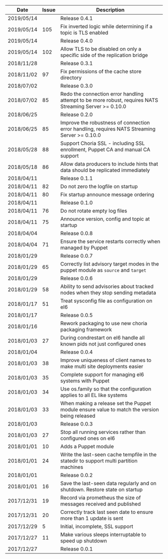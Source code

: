 |Date      |Issue |Description                                                                                              |
|----------|------|---------------------------------------------------------------------------------------------------------|
|2019/05/14|      |Release 0.4.1                                                                                            |
|2019/05/14|105   |Fix inverted logic while determining if a topic is TLS enabled                                           |
|2019/05/14|      |Release 0.4.0                                                                                            |
|2019/05/14|102   |Allow TLS to be disabled on only a specific side of the replication bridge                               |
|2018/11/28|      |Release 0.3.1                                                                                            |
|2018/11/02|97    |Fix permissions of the cache store directory                                                             |
|2018/07/02|      |Release 0.3.0                                                                                            |
|2018/07/02|85    |Redo the connection error handling attempt to be more robust, requires NATS Streaming Server >= 0.10.0   |
|2018/06/25|      |Release 0.2.0                                                                                            |
|2018/06/25|85    |Improve the robustness of connection error handling, requires NATS Streaming Server >= 0.10.0            |
|2018/05/28|88    |Support Choria SSL - including SSL enrollment, Puppet CA and manual CA support                           |
|2018/05/18|86    |Allow data producers to include hints that data should be replicated immediately                         |
|2018/04/11|      |Release 0.1.1                                                                                            |
|2018/04/11|82    |Do not zero the logfile on startup                                                                       |
|2018/04/11|80    |Fix startup announce message ordering                                                                    |
|2018/04/11|      |Release 0.1.0                                                                                            |
|2018/04/11|76    |Do not rotate empty log files                                                                            |
|2018/04/11|75    |Announce version, config and topic at startup                                                            |
|2018/04/04|      |Release 0.0.8                                                                                            |
|2018/04/04|71    |Ensure the service restarts correctly when managed by Puppet                                             |
|2018/01/29|      |Release 0.0.7                                                                                            |
|2018/01/29|65    |Correctly list advisory target modes in the puppet module as `source` and `target`                       |
|2018/01/29|      |Release 0.0.6                                                                                            |
|2018/01/29|58    |Ability to send advisories about tracked nodes when they stop sending metadata                           |
|2018/01/17|51    |Treat sysconfig file as configuration on el6                                                             |
|2018/01/17|      |Release 0.0.5                                                                                            |
|2018/01/16|      |Rework packaging to use new choria packaging framework                                                   |
|2018/01/03|27    |During condrestart on el6 handle all known pids not just configured ones                                 |
|2018/01/04|      |Release 0.0.4                                                                                            |
|2018/01/03|38    |Improve uniqueness of client names to make multi site deployments easier                                 |
|2018/01/03|35    |Complete support for managing el6 systems with Puppet                                                    |
|2018/01/03|34    |Use os.family so that the configuration applies to all EL like systems                                   |
|2018/01/03|33    |When making a release set the Puppet module ensure value to match the version being released             |
|2018/01/03|      |Release 0.0.3                                                                                            |
|2018/01/03|27    |Stop all running services rather than configured ones on el6                                             |
|2018/01/01|10    |Adds a Puppet module                                                                                     |
|2018/01/01|24    |Write the last-seen cache tempfile in the statedir to support multi partition machines                   |
|2018/01/01|      |Release 0.0.2                                                                                            |
|2018/01/01|16    |Save the last-seen data regularly and on shutdown.  Restore state on startup                             |
|2017/12/31|19    |Record via prometheus the size of messages received and published                                        |
|2017/12/31|20    |Correctly track last seen date to ensure more than 1 update is sent                                      |
|2017/12/29|5     |Initial, incomplete, SSL support                                                                         |
|2017/12/27|11    |Make various sleeps interruptable to speed up shutdown                                                   |
|2017/12/27|      |Release 0.0.1                                                                                            |
